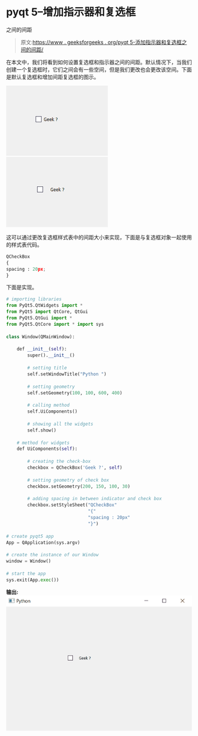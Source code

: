 # pyqt 5–增加指示器和复选框

之间的间距

> 原文:[https://www . geeksforgeeks . org/pyqt 5-添加指示器和复选框之间的间距/](https://www.geeksforgeeks.org/pyqt5-add-spacing-between-indicator-and-check-box/)

在本文中，我们将看到如何设置复选框和指示器之间的间距。默认情况下，当我们创建一个复选框时，它们之间会有一些空间，但是我们更改也会更改该空间。下面是默认复选框和增加间距复选框的图示。

![](img/bede928cb7872934dce940951c1efcbc.png) ![](img/7e3619a7218142bee44e7662b4a416fe.png)

这可以通过更改复选框样式表中的间距大小来实现，下面是与复选框对象一起使用的样式表代码。

```py
QCheckBox
{
spacing : 20px;
}

```

下面是实现。

```py
# importing libraries
from PyQt5.QtWidgets import * 
from PyQt5 import QtCore, QtGui
from PyQt5.QtGui import * 
from PyQt5.QtCore import * import sys

class Window(QMainWindow):

    def __init__(self):
        super().__init__()

        # setting title
        self.setWindowTitle("Python ")

        # setting geometry
        self.setGeometry(100, 100, 600, 400)

        # calling method
        self.UiComponents()

        # showing all the widgets
        self.show()

    # method for widgets
    def UiComponents(self):

        # creating the check-box
        checkbox = QCheckBox('Geek ?', self)

        # setting geometry of check box
        checkbox.setGeometry(200, 150, 100, 30)

        # adding spacing in between indicator and check box
        checkbox.setStyleSheet("QCheckBox"
                               "{"
                               "spacing : 20px"
                               "}")

# create pyqt5 app
App = QApplication(sys.argv)

# create the instance of our Window
window = Window()

# start the app
sys.exit(App.exec())
```

**输出:**
![](img/397804bd9729a9952b8e74c18b1bee36.png)